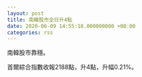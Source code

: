 ```yaml
---
layout: post
title: 南韓股市全日升4點
date: 2020-06-09 14:55:18.000000000 +08:00
categories: rss
---
```


南韓股市靠穩。

首爾綜合指數收報2188點，升4點，升幅0.21%。
